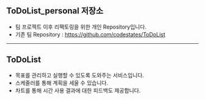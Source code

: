 ## ToDoList_personal 저장소
- 팀 프로젝트 이후 리팩토링을 위한 개인 Repository입니다.
- 기존 팀 Repository : https://github.com/codestates/ToDoList

***

## ToDoList
- 목표를 관리하고 실행할 수 있도록 도와주는 서비스입니다.
- 스케줄러를 통해 계획을 세울 수 있습니다.
- 차트를 통해 시간 사용 결과에 대한 피드백도 제공합니다.
